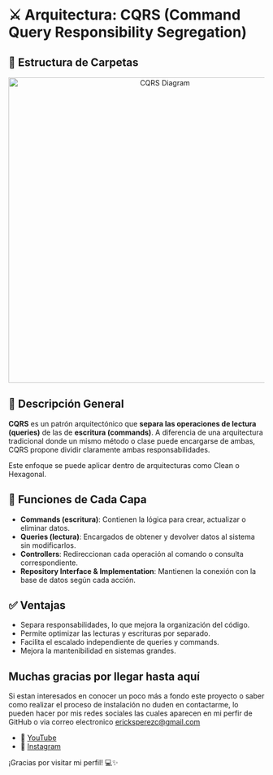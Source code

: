 # ⚔️ Arquitectura: CQRS (Command Query Responsibility Segregation)

## 📁 Estructura de Carpetas
<div align="center">
  <img src="https://github.com/user-attachments/assets/d61d2848-c223-4f1f-88da-bc4af2f719f3" alt="CQRS Diagram" width="600">
</div>

## 🧠 Descripción General

**CQRS** es un patrón arquitectónico que **separa las operaciones de lectura (queries)** de las de **escritura (commands)**. A diferencia de una arquitectura tradicional donde un mismo método o clase puede encargarse de ambas, CQRS propone dividir claramente ambas responsabilidades.

Este enfoque se puede aplicar dentro de arquitecturas como Clean o Hexagonal.

## 🧩 Funciones de Cada Capa

- **Commands (escritura)**: Contienen la lógica para crear, actualizar o eliminar datos.
- **Queries (lectura)**: Encargados de obtener y devolver datos al sistema sin modificarlos.
- **Controllers**: Redireccionan cada operación al comando o consulta correspondiente.
- **Repository Interface & Implementation**: Mantienen la conexión con la base de datos según cada acción.

## ✅ Ventajas

- Separa responsabilidades, lo que mejora la organización del código.
- Permite optimizar las lecturas y escrituras por separado.
- Facilita el escalado independiente de queries y commands.
- Mejora la mantenibilidad en sistemas grandes.


## Muchas gracias por llegar hasta aquí
Si estan interesados en conocer un poco más a fondo este proyecto o saber como realizar el proceso de instalación no duden en contactarme, lo pueden hacer por mis redes sociales las cuales aparecen en mi perfir de GitHub o via correo electronico ericksperezc@gmail.com

- 🎥 [YouTube](https://www.youtube.com/@ErickPerez_8)
- 📸 [Instagram](https://www.instagram.com/erickperez_8/)

¡Gracias por visitar mi perfil! 💻✨
